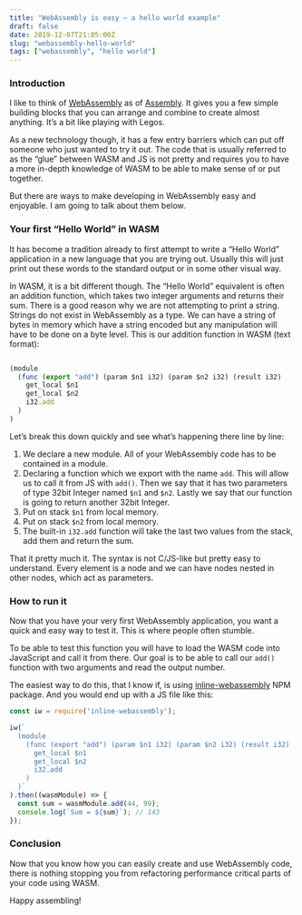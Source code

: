 ```yaml
---
title: "WebAssembly is easy — a hello world example"
draft: false
date: 2019-12-07T21:05:00Z
slug: "webassembly-hello-world"
tags: ["webassembly", "hello world"]
---
```


### Introduction
I like to think of [WebAssembly](https://webassembly.org/) as of [Assembly](https://en.wikipedia.org/wiki/Assembly_language). It gives you a few simple building blocks that you can arrange and combine to create almost anything. It’s a bit like playing with Legos.

As a new technology though, it has a few entry barriers which can put off someone who just wanted to try it out. The code that is usually referred to as the “glue” between WASM and JS is not pretty and requires you to have a more in-depth knowledge of WASM to be able to make sense of or put together.

But there are ways to make developing in WebAssembly easy and enjoyable. I am going to talk about them below.


### Your first “Hello World” in WASM
It has become a tradition already to first attempt to write a “Hello World” application in a new language that you are trying out. Usually this will just print out these words to the standard output or in some other visual way.

In WASM, it is a bit different though. The “Hello World” equivalent is often an addition function, which takes two integer arguments and returns their sum. There is a good reason why we are not attempting to print a string. Strings do not exist in WebAssembly as a type. We can have a string of bytes in memory which have a string encoded but any manipulation will have to be done on a byte level.
This is our addition function in WASM (text format):

```js

(module
  (func (export "add") (param $n1 i32) (param $n2 i32) (result i32)
    get_local $n1
    get_local $n2
    i32.add
  )
)
```

Let’s break this down quickly and see what’s happening there line by line:

1. We declare a new module. All of your WebAssembly code has to be contained in a module.
2. Declaring a function which we export with the name `add`. This will allow us to call it from JS with `add()`. Then we say that it has two parameters of type 32bit Integer named `$n1` and `$n2`. Lastly we say that our function is going to return another 32bit Integer.
4. Put on stack `$n1` from local memory.
5. Put on stack `$n2` from local memory.
6. The built-in `i32.add` function will take the last two values from the stack, add them and return the sum.

That it pretty much it. The syntax is not C/JS-like but pretty easy to understand. Every element is a node and we can have nodes nested in other nodes, which act as parameters.


### How to run it
Now that you have your very first WebAssembly application, you want a quick and easy way to test it. This is where people often stumble.

To be able to test this function you will have to load the WASM code into JavaScript and call it from there. Our goal is to be able to call our `add()` function with two arguments and read the output number.

The easiest way to do this, that I know if, is using [inline-webassembly](https://www.npmjs.com/package/inline-webassembly) NPM package. And you would end up with a JS file like this:

```js
const iw = require('inline-webassembly');

iw(`
  (module
    (func (export "add") (param $n1 i32) (param $n2 i32) (result i32)
      get_local $n1
      get_local $n2
      i32.add
    )
  )`
).then((wasmModule) => {
  const sum = wasmModule.add(44, 99);
  console.log(`Sum = ${sum}`); // 143
});
```


### Conclusion
Now that you know how you can easily create and use WebAssembly code, there is nothing stopping you from refactoring performance critical parts of your code using WASM.
 
Happy assembling!